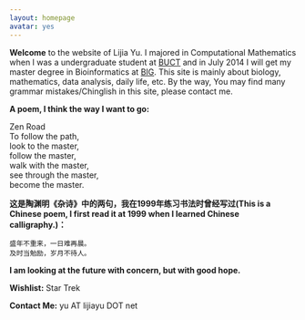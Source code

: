 ```yaml
---
layout: homepage
avatar: yes
---
```


**Welcome** to the website of Lijia Yu. I majored in Computational Mathematics when I was a undergraduate student at [BUCT](http://www.buct.edu.cn) and in July 2014 I will get my master degree in Bioinformatics at [BIG](http://www.big.ac.cn). This site is mainly about biology, mathematics, data analysis, daily life, etc. By the way, You may find many grammar mistakes/Chinglish in this site, please contact me.

**A poem, I think the way I want to go:**

Zen Road  
To follow the path,  
look to the master,  
follow the master,  
walk with the master,  
see through the master,  
become the master.  

**这是陶渊明《杂诗》中的两句，我在1999年练习书法时曾经写过(This is a Chinese poem, I first read it at 1999 when I learned Chinese calligraphy.)：**

    盛年不重来，一日难再晨。
    及时当勉励，岁月不待人。

**I am looking at the future with concern, but with good hope.**

**Wishlist:** Star Trek

**Contact Me:** yu AT lijiayu DOT net


